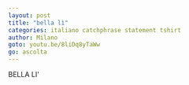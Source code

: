 ```yaml
---
layout: post
title: "bella lì"
categories: italiano catchphrase statement tshirt
author: Milano
goto: youtu.be/8liDq8yTaWw
go: ascolta
---
```

BELLA LI'
